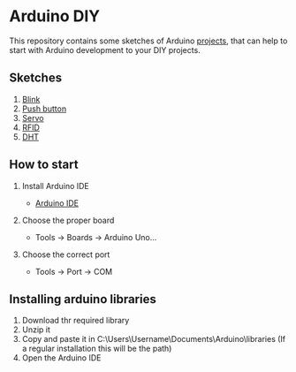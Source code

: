 # Arduino DIY

This repository contains some sketches of Arduino [projects](Arduino_DIY/DIY), that can help to start with Arduino development to your DIY projects.

## Sketches
1. [Blink](Arduino_DIY/DIY/Blink_DIY)
2. [Push button](Arduino_DIY/DIY/Push_Button_DIY)
3. [Servo](Arduino_DIY/DIY/Servo_DIY)
4. [RFID](Arduino_DIY/DIY/RFID_DIY)
5. [DHT](Arduino_DIY/DIY/DHT_DIY/)

## How to start
1. Install Arduino IDE
	- [Arduino IDE](https://www.arduino.cc/en/Main/Software)

2. Choose the proper board
	- Tools -> Boards -> Arduino Uno...
3. Choose the correct port
	- Tools -> Port -> COM

## Installing arduino libraries
1. Download thr required library
2. Unzip it
3. Copy and paste it in C:\Users\Username\Documents\Arduino\libraries (If a regular installation this will be the path)
4. Open the Arduino IDE
